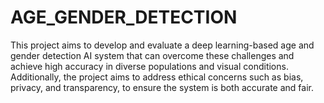 # AGE_GENDER_DETECTION
This project aims to develop and evaluate a deep learning-based age and gender detection AI system that can overcome these challenges and achieve high accuracy in diverse populations and visual conditions. 
Additionally, the project aims to address ethical concerns such as bias, privacy, and transparency, to ensure the system is both accurate and fair.

